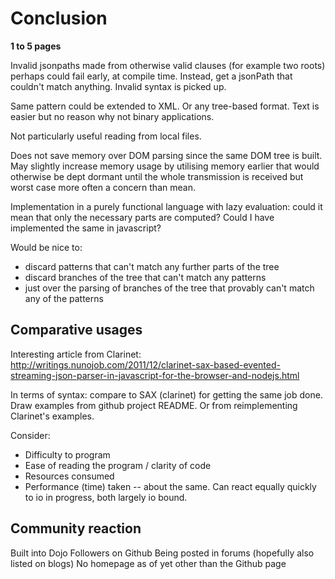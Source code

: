 

Conclusion
==========

**1 to 5 pages**

Invalid jsonpaths made from otherwise valid clauses (for example two roots) perhaps could fail early, 
at compile time. Instead, get a jsonPath that couldn't match anything. Invalid syntax is picked up.

Same pattern could be extended to XML. Or any tree-based format. Text is easier but no reason why not
binary applications.

Not particularly useful reading from local files.

Does not save memory over DOM parsing since the same DOM tree is built. May slightly increase memory
usage by utilising memory earlier that would otherwise be dept dormant until the whole transmission
is received but worst case more often a concern than mean.

Implementation in a purely functional language with lazy evaluation: could it mean that only the
necessary parts are computed? Could I have implemented the same in javascript?

Would be nice to:
 * discard patterns that can't match any further parts of the tree
 * discard branches of the tree that can't match any patterns
 * just over the parsing of branches of the tree that provably can't match any of the patterns
 
Comparative usages
------------------

Interesting article from Clarinet:
http://writings.nunojob.com/2011/12/clarinet-sax-based-evented-streaming-json-parser-in-javascript-for-the-browser-and-nodejs.html

In terms of syntax: compare to SAX (clarinet) for getting the same job done.
Draw examples from github project README. Or from reimplementing Clarinet's examples.

Consider:
* Difficulty to program
* Ease of reading the program / clarity of code
* Resources consumed
* Performance (time) taken -- about the same. Can react equally quickly to io in progress, both largely io bound. 
 
 
Community reaction
------------------

Built into Dojo
Followers on Github
Being posted in forums (hopefully also listed on blogs)
No homepage as of yet other than the Github page 